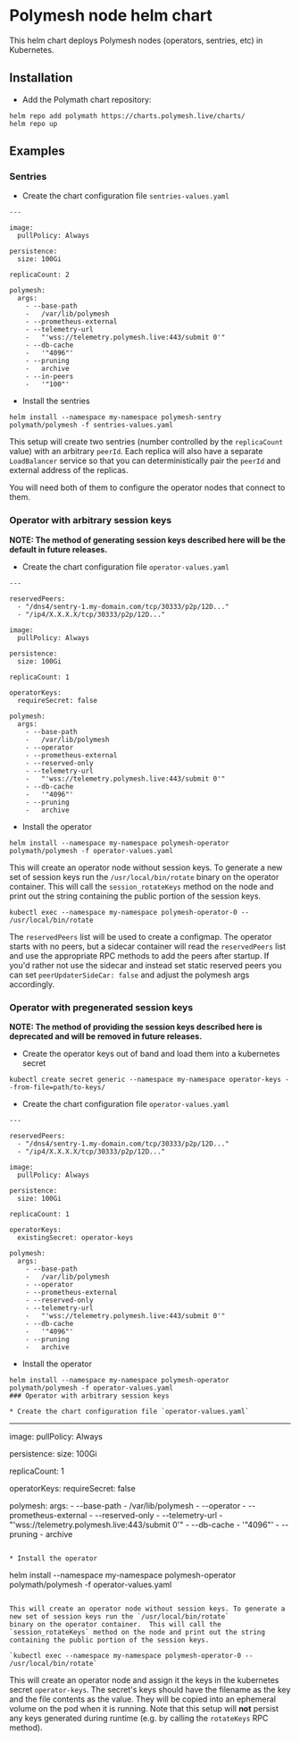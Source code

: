 # Polymesh node helm chart

This helm chart deploys Polymesh nodes (operators, sentries, etc) in Kubernetes.


## Installation

* Add the Polymath chart repository:

```
helm repo add polymath https://charts.polymesh.live/charts/
helm repo up
```

## Examples

### Sentries

* Create the chart configuration file `sentries-values.yaml`

```
---

image:
  pullPolicy: Always

persistence:
  size: 100Gi

replicaCount: 2

polymesh:
  args:
    - --base-path
    -   /var/lib/polymesh
    - --prometheus-external
    - --telemetry-url
    -   "'wss://telemetry.polymesh.live:443/submit 0'"
    - --db-cache
    -   '"4096"'
    - --pruning
    -   archive
    - --in-peers
    -   '"100"'
```

* Install the sentries

```
helm install --namespace my-namespace polymesh-sentry polymath/polymesh -f sentries-values.yaml
```

This setup will create two sentries (number controlled by the `replicaCount` value) with
an arbitrary `peerId`.  Each replica will also have a separate `LoadBalancer` service so
that you can deterministically pair the `peerId` and external address of the replicas.

You will need both of them to configure the operator nodes that connect to them.


### Operator with arbitrary session keys

**NOTE: The method of generating session keys described here will be the default in future releases.**

* Create the chart configuration file `operator-values.yaml`

```
---

reservedPeers:
  - "/dns4/sentry-1.my-domain.com/tcp/30333/p2p/12D..."
  - "/ip4/X.X.X.X/tcp/30333/p2p/12D..."

image:
  pullPolicy: Always

persistence:
  size: 100Gi

replicaCount: 1

operatorKeys:
  requireSecret: false

polymesh:
  args:
    - --base-path
    -   /var/lib/polymesh
    - --operator
    - --prometheus-external
    - --reserved-only
    - --telemetry-url
    -   "'wss://telemetry.polymesh.live:443/submit 0'"
    - --db-cache
    -   '"4096"'
    - --pruning
    -   archive
```

* Install the operator

```
helm install --namespace my-namespace polymesh-operator polymath/polymesh -f operator-values.yaml
```

This will create an operator node without session keys. To generate a new set of session keys run the `/usr/local/bin/rotate`
binary on the operator container.  This will call the `session_rotateKeys` method on the node and print out the string
containing the public portion of the session keys.

`kubectl exec --namespace my-namespace polymesh-operator-0 -- /usr/local/bin/rotate`

The `reservedPeers` list will be used to create a configmap.  The operator starts with no peers, but a sidecar container
will read the `reservedPeers` list and use the appropriate RPC methods to add the peers after startup.  If you'd rather
not use the sidecar and instead set static reserved peers you can set `peerUpdaterSideCar: false` and adjust the
polymesh args accordingly.


### Operator with pregenerated session keys


**NOTE: The method of providing the session keys described here is deprecated and will be removed in future releases.**

* Create the operator keys out of band and load them into a kubernetes secret

```
kubectl create secret generic --namespace my-namespace operator-keys --from-file=path/to-keys/
```

* Create the chart configuration file `operator-values.yaml`

```
---

reservedPeers:
  - "/dns4/sentry-1.my-domain.com/tcp/30333/p2p/12D..."
  - "/ip4/X.X.X.X/tcp/30333/p2p/12D..."

image:
  pullPolicy: Always

persistence:
  size: 100Gi

replicaCount: 1

operatorKeys:
  existingSecret: operator-keys

polymesh:
  args:
    - --base-path
    -   /var/lib/polymesh
    - --operator
    - --prometheus-external
    - --reserved-only
    - --telemetry-url
    -   "'wss://telemetry.polymesh.live:443/submit 0'"
    - --db-cache
    -   '"4096"'
    - --pruning
    -   archive
```

* Install the operator

```
helm install --namespace my-namespace polymesh-operator polymath/polymesh -f operator-values.yaml
### Operator with arbitrary session keys

* Create the chart configuration file `operator-values.yaml`

```
---

image:
  pullPolicy: Always

persistence:
  size: 100Gi

replicaCount: 1

operatorKeys:
  requireSecret: false

polymesh:
  args:
    - --base-path
    -   /var/lib/polymesh
    - --operator
    - --prometheus-external
    - --reserved-only
    - --telemetry-url
    -   "'wss://telemetry.polymesh.live:443/submit 0'"
    - --db-cache
    -   '"4096"'
    - --pruning
    -   archive
```

* Install the operator

```
helm install --namespace my-namespace polymesh-operator polymath/polymesh -f operator-values.yaml
```

This will create an operator node without session keys. To generate a new set of session keys run the `/usr/local/bin/rotate`
binary on the operator container.  This will call the `session_rotateKeys` method on the node and print out the string
containing the public portion of the session keys.

`kubectl exec --namespace my-namespace polymesh-operator-0 -- /usr/local/bin/rotate`

```

This will create an operator node and assign it the keys in the kubernetes secret `operator-keys`.  The secret's
keys should have the filename as the key and the file contents as the value. They will be copied into an ephemeral
volume on the pod when it is running. Note that this setup will **not** persist any keys generated during runtime
(e.g. by calling the `rotateKeys` RPC method).


